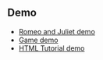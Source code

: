 ## Demo
 - [Romeo and Juliet demo](http://130.61.95.235/romeo_and_juliet)
 - [Game demo](http://130.61.95.235/game)
 - [HTML Tutorial demo](http://130.61.95.235/html_tutorial)
